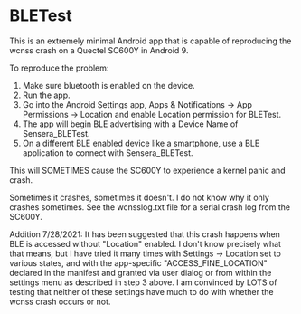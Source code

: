 # BLETest

This is an extremely minimal Android app that is capable of reproducing the wcnss crash on a Quectel SC600Y in Android 9.

To reproduce the problem:
1.  Make sure bluetooth is enabled on the device.
2.  Run the app.  
3.  Go into the Android Settings app, Apps & Notifications -> App Permissions -> Location and enable Location permission for BLETest.
4.  The app will begin BLE advertising with a Device Name of Sensera_BLETest.
5.  On a different BLE enabled device like a smartphone, use a BLE application to connect with Sensera_BLETest.

This will SOMETIMES cause the SC600Y to experience a kernel panic and crash.

Sometimes it crashes, sometimes it doesn't.  I do not know why it only crashes sometimes.
See the wcnsslog.txt file for a serial crash log from the SC600Y.


Addition 7/28/2021:   It has been suggested that this crash happens when BLE is accessed without "Location" enabled.  I don't know precisely what that means, but I have tried it many times with Settings -> Location set to various states, and with the app-specific "ACCESS_FINE_LOCATION" declared in the manifest and granted via user dialog or from within the settings menu as described in step 3 above.  I am convinced by LOTS of testing that neither of these settings have much to do with whether the wcnss crash occurs or not.
